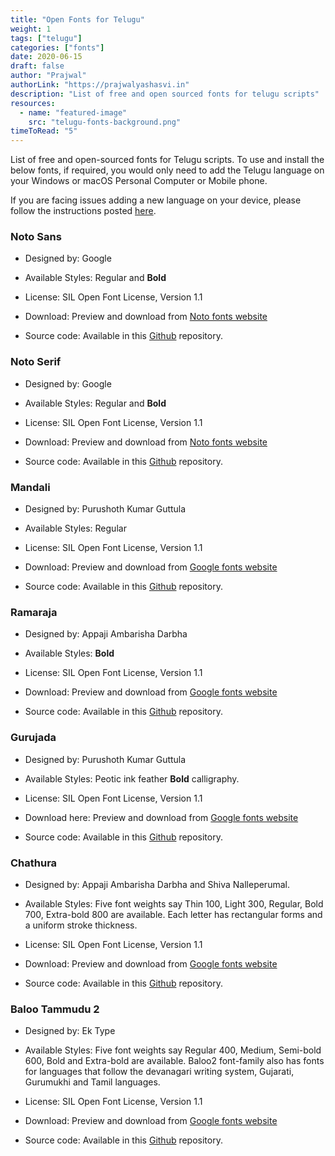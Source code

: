 ```yaml
---
title: "Open Fonts for Telugu"
weight: 1
tags: ["telugu"]
categories: ["fonts"]
date: 2020-06-15
draft: false
author: "Prajwal"
authorLink: "https://prajwalyashasvi.in"
description: "List of free and open sourced fonts for telugu scripts"
resources:
  - name: "featured-image"
    src: "telugu-fonts-background.png"
timeToRead: "5"
---
```


List of free and open-sourced fonts for Telugu scripts. To use and install the below fonts, if required, you would only need to add the Telugu language on your Windows or macOS Personal Computer or Mobile phone.<!--more-->

If you are facing issues adding a new language on your device, please follow the instructions posted [here](/posts/add-new-langauge/).

### Noto Sans

- Designed by: Google

- Available Styles: Regular and **Bold**

- License: SIL Open Font License, Version 1.1

- Download: Preview and download from [Noto fonts website](https://www.google.com/get/noto/#sans-telu)

- Source code: Available in this [Github](https://github.com/googlefonts/noto-fonts/tree/master/hinted/NotoSansTelugu) repository.

### Noto Serif

- Designed by: Google

- Available Styles: Regular and **Bold**

- License: SIL Open Font License, Version 1.1

- Download: Preview and download from [Noto fonts website](https://www.google.com/get/noto/#serif-telu)

- Source code: Available in this [Github](https://github.com/googlefonts/noto-fonts/tree/master/hinted/NotoSerifTelugu) repository.

### Mandali

- Designed by: Purushoth Kumar Guttula

- Available Styles: Regular

- License: SIL Open Font License, Version 1.1

- Download: Preview and download from [Google fonts website](https://fonts.google.com/specimen/Mandali?subset=telugu#standard-styles)

- Source code: Available in this [Github](https://github.com/appajid/mandali) repository.

### Ramaraja

- Designed by: Appaji Ambarisha Darbha

- Available Styles: **Bold**

- License: SIL Open Font License, Version 1.1

- Download: Preview and download from [Google fonts website](https://fonts.google.com/specimen/Ramaraja?subset=telugu#standard-styles)

- Source code: Available in this [Github](https://github.com/appajid/ramaraja) repository.

### Gurujada

- Designed by: Purushoth Kumar Guttula

- Available Styles: Peotic ink feather **Bold** calligraphy.

- License: SIL Open Font License, Version 1.1

- Download here: Preview and download from [Google fonts website](https://fonts.google.com/specimen/Gurajada?subset=telugu#standard-styles)

- Source code: Available in this [Github](https://github.com/appajid/gurajada) repository.

### Chathura

- Designed by: Appaji Ambarisha Darbha and Shiva Nalleperumal.

- Available Styles: Five font weights say Thin 100, Light 300, Regular, Bold 700, Extra-bold 800 are available. Each letter has rectangular forms and a uniform stroke thickness.

- License: SIL Open Font License, Version 1.1

- Download: Preview and download from [Google fonts website](https://fonts.google.com/specimen/Chathura?subset=telugu#standard-styles)

- Source code: Available in this [Github](https://github.com/appajid/chathura) repository.

### Baloo Tammudu 2

- Designed by: Ek Type

- Available Styles: Five font weights say Regular 400, Medium, Semi-bold 600, Bold and Extra-bold are available. Baloo2 font-family also has fonts for languages that follow the devanagari writing system, Gujarati, Gurumukhi and Tamil languages.

- License: SIL Open Font License, Version 1.1

- Download: Preview and download from [Google fonts website](https://fonts.google.com/specimen/Baloo+Tammudu+2?subset=telugu#standard-styles)

- Source code: Available in this [Github](https://github.com/EkType/Baloo2) repository.
